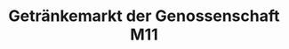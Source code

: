 ---
title: "Getränkemarkt der Genossenschaft M11"
url: /mehrstetten/getraenkemarkt-der-genossenschaft-m11/
shop: Getränke
---